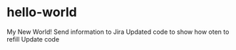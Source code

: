 # hello-world
My New World!
Send information to Jira
Updated code to show how oten to refill
Update code
